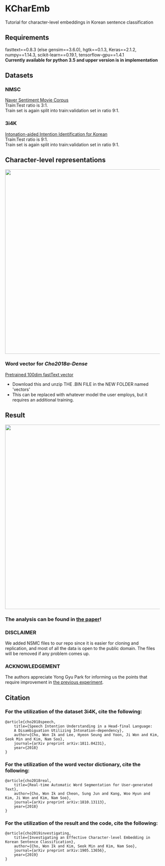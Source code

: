 # KCharEmb
Tutorial for character-level embeddings in Korean sentence classification

## Requirements
fasttext==0.8.3 (else gensim==3.6.0), hgtk==0.1.3, Keras==2.1.2,<br/> 
numpy==1.14.3, scikit-learn==0.19.1, tensorflow-gpu==1.4.1<br/>
**Currently available for python 3.5 and upper version is in implementation**

## Datasets
### NMSC
[Naver Sentiment Movie Corpus](https://github.com/e9t/nsmc)<br/> 
Train:Test ratio is 3:1.<br/> 
Train set is again split into train:validation set in ratio 9:1.
### 3i4K
[Intonation-aided Intention Identification for Korean](https://github.com/warnikchow/3i4k)<br/> 
Train:Test ratio is 9:1.<br/> 
Train set is again split into train:validation set in ratio 9:1.

## Character-level representations
<image src="https://github.com/warnikchow/kcharemb/blob/master/images/fig1.png" width="600"><br/>

### Word vector for *Cho2018a-Dense*
[Pretrained 100dim fastText vector](https://drive.google.com/open?id=1jHbjOcnaLourFzNuP47yGQVhBTq6Wgor)
* Download this and unzip THE .BIN FILE in the NEW FOLDER named 'vectors'
* This can be replaced with whatever model the user employs, but it requires an additional training.

## Result
<image src="https://github.com/warnikchow/kcharemb/blob/master/images/fig2.PNG" width="600"><br/>

### The analysis can be found in [the paper](https://arxiv.org/abs/1905.13656)!

### DISCLAIMER
We added NSMC files to our repo since it is easier for cloning and replication, and most of all the data is open to the public domain. The files will be removed if any problem comes up.

### ACKNOWLEDGEMENT
The authors appreciate Yong Gyu Park for informing us the points that require improvement in [the previous experiment](https://github.com/warnikchow/dlk2nlp#8-character-embedding).

## Citation
### For the utilization of the dataset 3i4K, cite the following:
```
@article{cho2018speech,
	title={Speech Intention Understanding in a Head-final Language: 
	A Disambiguation Utilizing Intonation-dependency},
	author={Cho, Won Ik and Lee, Hyeon Seung and Yoon, Ji Won and Kim, Seok Min and Kim, Nam Soo},
	journal={arXiv preprint arXiv:1811.04231},
	year={2018}
}
```
### For the utilization of the word vector dictionary, cite the following:
```
@article{cho2018real,
	title={Real-time Automatic Word Segmentation for User-generated Text},
	author={Cho, Won Ik and Cheon, Sung Jun and Kang, Woo Hyun and Kim, Ji Won and Kim, Nam Soo},
	journal={arXiv preprint arXiv:1810.13113},
	year={2018}
}
```
### For the utilization of the result and the code, cite the following:
```
@article{cho2019investigating,
	title={Investigating an Effective Character-level Embedding in Korean Sentence Classification},
	author={Cho, Won Ik and Kim, Seok Min and Kim, Nam Soo},
	journal={arXiv preprint arXiv:1905.13656},
	year={2019}
}
```
